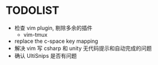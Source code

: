 TODOLIST
========

- 检查 vim plugin, 剔除多余的插件
  - vim-tmux
- replace the c-space key mapping
- 解决 vim 写 csharp 和 unity 无代码提示和自动完成的问题
- 确认 UltiSnips 是否有问题

